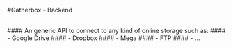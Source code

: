 #Gatherbox - Backend

<br/>
#### An generic API to connect to any kind of online storage such as:
#### - Google Drive
#### - Dropbox
#### - Mega
#### - FTP
#### - ...